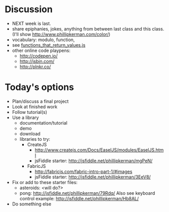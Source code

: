 Discussion
=======
* NEXT week is last.
* share epiphanies, jokes, anything from between last class and this class. (I'll show http://www.phillipkerman.com/color/)
* vocabulary: modulo, function, 
* see <a href='common_structure/functions_that_return_values.js'>functions_that_return_values.js</a>
* other online code playpens: 
	* http://codepen.io/  
	* http://jsbin.com/
	* http://plnkr.co/


Today's options
=======
* Plan/discuss a final project
* Look at finished work
* Follow tutorial(s)
* Use a library
	* documentation/tutorial
	* demo
	* download
	* libraries to try:
		* CreateJS 
			* http://www.createjs.com/Docs/EaselJS/modules/EaselJS.html
			* jsFiddle starter: http://jsfiddle.net/phillipkerman/mgPeN/
		* FabricJS 
			* http://fabricjs.com/fabric-intro-part-1/#images
			* jsFiddle starter: http://jsfiddle.net/phillipkerman/3EeV8/
* Fix or add to these starter files:
	* asteroids: <will do?>
	* pong: http://jsfiddle.net/phillipkerman/79Rdq/  Also see keyboard control example: http://jsfiddle.net/phillipkerman/Hb8AL/
* Do something else